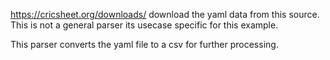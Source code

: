 https://cricsheet.org/downloads/
download the yaml data from this source.
This is not a general parser its usecase specific for this example.

This parser converts the yaml file to a csv for further processing.
